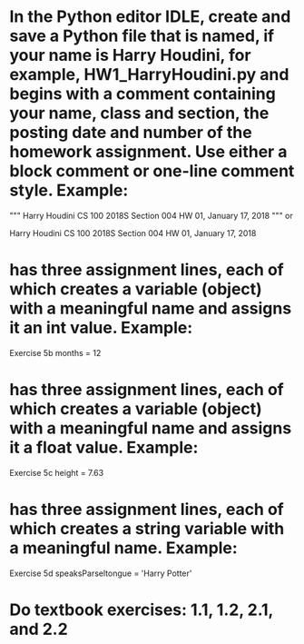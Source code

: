 # In the Python editor IDLE, create and save a Python file that is named, if your name is Harry Houdini, for example, HW1_HarryHoudini.py and begins with a comment containing your name, class and section, the posting date and number of the homework assignment. Use either a block comment or one-line comment style. Example:
"""
Harry Houdini
CS 100 2018S Section 004
HW 01, January 17, 2018
"""
or

Harry Houdini
CS 100 2018S Section 004
HW 01, January 17, 2018

# has three assignment lines, each of which creates a variable (object) with a meaningful name and assigns it an int value. Example:
Exercise 5b
months = 12

# has three assignment lines, each of which creates a variable (object) with a meaningful name and assigns it a float value. Example:
Exercise 5c
height = 7.63
# has three assignment lines, each of which creates a string variable with a meaningful name. Example:
Exercise 5d
speaksParseltongue = 'Harry Potter'
# Do textbook exercises: 1.1, 1.2, 2.1, and 2.2
